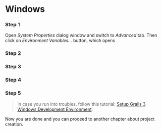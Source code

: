 # Windows

### Step 1
Open *System Properties* dialog window and switch to *Advanced* tab. Then click on *Environment Variables...* button, which opens  


### Step 2


### Step 3


### Step 4


### Step 5



> In case you run into troubles, follow this tutorial: [Setup Grails 3 Windows Development Environment](http://grails.asia/grails-3-tutorial-setup-your-windows-development-environment).

Now you are done and you can proceed to another chapter about project creation.
